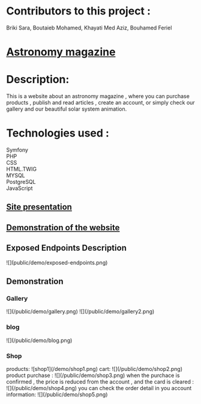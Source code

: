 ﻿<h1>Contributors to this project :</h1> Briki Sara, Boutaieb Mohamed, Khayati Med Aziz, Bouhamed Feriel

<h1><a href="http://astronomy-magazine.herokuapp.com/home">Astronomy magazine</a></h1>
<h1>Description:</h1> This is a website about an astronomy magazine , where you can purchase products , publish and read articles , create an account, or simply check our gallery and our beautiful solar system animation.




<h1>Technologies used : </h1>  Symfony <br>
                     PHP<br>
                     CSS<br>
                     HTML.TWIG<br>
                     MYSQL     <br>
                     PostgreSQL     <br>
                     JavaScript <br>


<h2><a href="https://docs.google.com/presentation/d/1j5haIVt-PIDhRt1g5J7X-35RLk-Dv9bR/edit?usp=sharing&ouid=111443578575065911175&rtpof=true&sd=true"> Site presentation </a> </h2> 
<h2><a href="https://drive.google.com/file/d/1kaWbTtDStZtNFZJgSZehADMeh8HufHPC/view?usp=sharing">  Demonstration of the website </a></h2>
<h2>Exposed Endpoints Description</h2>
![](public/demo/exposed-endpoints.png)
<br>
<h2> Demonstration </h2>
<h3> Gallery </h3>
![](/public/demo/gallery.png)
![](/public/demo/gallery2.png)
<h3> blog </h3>
![](/public/demo/blog.png)
<h3> Shop </h3>
products:
![shop1](/demo/shop1.png)
cart:
![](/public/demo/shop2.png)
product purchase : 
![](/public/demo/shop3.png)
when the purchace is confirmed , the price is reduced from the account , and the card is cleared :
![](/public/demo/shop4.png)
you can check the order detail in you account information:
![](/public/demo/shop5.png)




